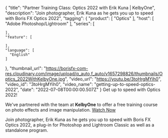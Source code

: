 {
  "title": "Partner Training Class: Optics 2022 with Erik Kuna | KelbyOne",
  "description": "Join photographer, Erik Kuna as he gets you up to speed with Boris FX Optics 2022",
  "tagging": {
    "product": [
      "Optics"
    ],
    "host": [
      "Adobe Photoshop/Lightroom"
    ],
    "series": [

    ],
    "feature": [

    ],
    "language": [
      "English"
    ]
  },
  "thumbnail_url": "https://borisfx-com-res.cloudinary.com/image/upload/q_auto,f_auto/v1657298826/thumbnails/Optics_2022WithKelbyOne.jpg",
  "video_url": "https://youtu.be/3toHrgMYih0",
  "video_id": "3toHrgMYih0",
  "video_name": "getting-up-to-speed-optics-2022",
  "date": "2022-07-08T00:00:00.507Z"
}
Get up to speed with Optics 2022!

We've partnered with the team at **KelbyOne** to offer a free training course on photo effects and image manipulation. [Watch Now](https://members.kelbyone.com/course/erik-kuna-boris-fx-optics-2022/)

Join photographer, Erik Kuna as he gets you up to speed with Boris FX Optics 2022, a plug-in for Photoshop and Lightroom Classic as well as a standalone program.
